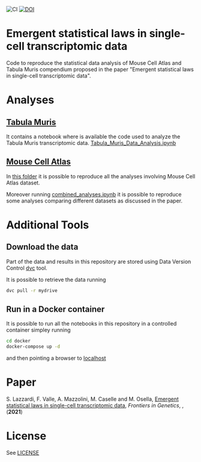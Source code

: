 ![CI](https://github.com/SilviaLazzardi/The_single_cell_transcriptome_as_a_component_system/workflows/CI/badge.svg) [![DOI](https://zenodo.org/badge/DOI/10.TBA/TBA.svg)](https://doi.org/TBA)

# Emergent statistical laws in single-cell transcriptomic data

Code to reproduce the statistical data analysis of Mouse Cell Atlas and Tabula Muris compendium proposed in the paper "Emergent statistical laws in single-cell transcriptomic data".

# Analyses

## [Tabula Muris](TabulaMuris)
It contains a notebook where is available the code used to analyze the Tabula Muris transcriptomic data.
[Tabula_Muris_Data_Analysis.ipynb](TabulaMuris/Tabula_Muris_Data_Analysis.ipynb)

## [Mouse Cell Atlas](MouseCellAtlas)

In [this folder](MouseCellAtlas) it is possible to reproduce all the analyses involving Mouse Cell Atlas dataset.

Moreover running [combined_analyses.ipynb](MouseCellAtlas/combined_analyses.ipynb) it is possible to reproduce some analyses comparing different datasets as discussed in the paper.

# Additional Tools

## Download the data
Part of the data and results in this repository are stored using Data Version Control [dvc](https://dvc.org) tool.

It is possible to retrieve the data running
```bash
dvc pull -r mydrive
```

## Run in a Docker container
It is possible to run all the notebooks in this repository in a controlled container simpley running

```bash
cd docker
docker-compose up -d
```

and then pointing a browser to [localhost](http://localhost:8888)

# Paper
S. Lazzardi, F. Valle, A. Mazzolini, M. Caselle and M. Osella, [Emergent statistical laws in single-cell transcriptomic data](), *Frontiers in Genetics*, ,(**2021**)

# License
See [LICENSE](LICENSE)
